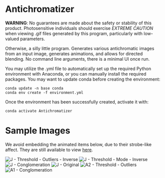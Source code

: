 # Antichromatizer

**WARNING**: No guarantees are made about the safety or stability of this product. Photosensitive individuals should exercise *EXTREME CAUTION* when viewing .gif files generated by this program, particularly with low-valued parameters.

Otherwise, a silly little program. Generates various antichromatic images from an input image, generates animations, and allows for directed blending. No command line arguments, there is a minimal UI once run.

You may utilize the .yml file to automatically set up the required Python environment with Anaconda, or you can manually install the required packages. You may want to update conda before creating the environment:

	conda update -n base conda
	conda env create -f environment.yml

Once the environment has been successfully created, activate it with:

	conda activate Antichromatizer

# Sample Images
We avoid embedding the animated items below, due to their strobe-like affect. They are still available to view [here](https://github.com/j-henshaw/Antichromatizer/tree/main/Examples).

![J - Threshold - Outliers - Inverse](https://github.com/j-henshaw/Antichromatizer/blob/main/Examples/j-THRESH_xOUTLIERS_inv.png)
![J - Threshold - Mode - Inverse](https://github.com/j-henshaw/Antichromatizer/blob/main/Examples/j-THRESH_xMODE_inv.png)
![J - Conglomeration](https://github.com/j-henshaw/Antichromatizer/blob/main/Examples/j_%5B0.8121%20-0.5576%200.0000%200.7515%200.0000%200.0000%200.2606%200.9697%20-0.4485%200.5152%200.6303%20-0.1091%200.0000%200.0000%200.0000%20-0.4061%5D_CONGLOM.png)
![J - Original](https://github.com/j-henshaw/Antichromatizer/blob/main/Examples/j.jpg)
![A2 - Threshold - Outliers](https://github.com/j-henshaw/Antichromatizer/blob/main/Examples/A2-THRESH_OUTLIERS.png)
![A1 - Conglomeration](https://github.com/j-henshaw/Antichromatizer/blob/main/Examples/A1_%5B-0.4687%20-0.9325%20-0.9292%200.9686%200.0501%200.8271%20-0.6012%200.3860%20-0.8852%200.1659%200.2994%200.7968%20-0.5599%20-0.2550%20-0.1170%20-0.5059%5D_CONGLOM.png)
